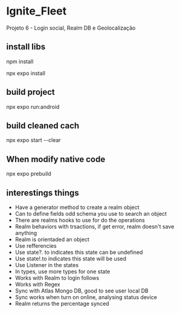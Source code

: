 # Ignite_Fleet

Projeto 6 - Login social, Realm DB e Geolocalização

## install libs

npm install

npx expo install

## build project

npx expo run:android

## build cleaned cach

npx expo start --clear

## When modify native code

npx expo prebuild

## interestings things

- Have a generator method to create a realm object
- Can to define fields odd schema you use to search an object
- There are realms hooks to use for do the operations
- Realm behaviors with trsactions, if get error, realm doesn't save anything
- Realm is orientaded an object
- Use refferencies
- Use state?. to indicates this state can be undefined
- Use state!.to indicates this state will be used
- Use Listener in the states
- In types, use more types for one state
- Works with Realm to login follows
- Works with Regex
- Sync with Atlas Mongo DB, good to see user local DB
- Sync works when turn on online, analysing status device
- Realm returns the percentage synced
